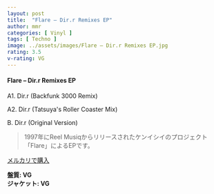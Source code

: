 ```yaml
---
layout: post
title:  "Flare – Dir.r Remixes EP"
author: mmr
categories: [ Vinyl ]
tags: [ Techno ]
image: ../assets/images/Flare – Dir.r Remixes EP.jpg
rating: 3.5
v-rating: VG
---
```


#### Flare – Dir.r Remixes EP

A1. Dir.r (Backfunk 3000 Remix)

A2. Dir.r (Tatsuya's Roller Coaster Mix)

B. Dir.r (Original Version)

> 1997年にReel Musiqからリリースされたケンイシイのプロジェクト「Flare」によるEPです。


[メルカリで購入](https://jp.mercari.com/item/m22811208224)

<div class="mt-4 mb-4 d-flex align-items-center">
<strong class="mr-1">盤質: VG</strong>
</div>
<div class="mt-4 mb-4 d-flex align-items-center">
<strong class="mr-1">ジャケット: VG</strong>
</div>

